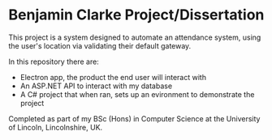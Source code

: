 # Benjamin Clarke Project/Dissertation

This project is a system designed to automate an attendance system, using the user's location via validating their default gateway.

In this repository there are:
- Electron app, the product the end user will interact with
- An ASP.NET API to interact with my database
- A C# project that when ran, sets up an evironment to demonstrate the project

Completed as part of my BSc (Hons) in Computer Science at the University of Lincoln, Lincolnshire, UK.

